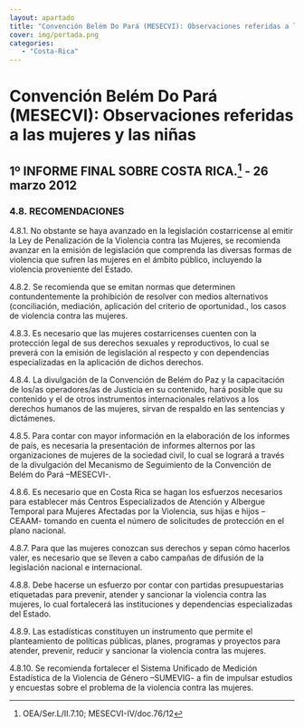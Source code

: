 ```yaml
---
layout: apartado
title: "Convención Belém Do Pará (MESECVI): Observaciones referidas a las mujeres y las niñas"
cover: img/portada.png
categories:
   - "Costa-Rica"
---
```

# Convención Belém Do Pará (MESECVI): Observaciones referidas a las mujeres y las niñas

## 1º INFORME FINAL SOBRE COSTA RICA.[^337] - 26 marzo 2012

### 4.8. RECOMENDACIONES

4.8.1. No obstante se haya avanzado en la legislación costarricense al
emitir la Ley de Penalización de la Violencia contra las Mujeres, se
recomienda avanzar en la emisión de legislación que comprenda las diversas
formas de violencia que sufren las mujeres en el ámbito público, incluyendo
la violencia proveniente del Estado.

4.8.2. Se recomienda que se emitan normas que determinen contundentemente
la prohibición de resolver con medios alternativos (conciliación,
mediación, aplicación del criterio de oportunidad., los casos de violencia
contra las mujeres.

4.8.3. Es necesario que las mujeres costarricenses cuenten con la
protección legal de sus derechos sexuales y reproductivos, lo cual se
preverá con la emisión de legislación al respecto y con dependencias
especializadas en la aplicación de dichos derechos.

4.8.4. La divulgación de la Convención de Belém do Paz y la capacitación de
los/as operadores/as de Justicia en su contenido, hará posible que su
contenido y el de otros instrumentos internacionales relativos a los
derechos humanos de las mujeres, sirvan de respaldo en las sentencias y
dictámenes.

4.8.5. Para contar con mayor información en la elaboración de los informes
de país, es necesaria la presentación de informes alternos por las
organizaciones de mujeres de la sociedad civil, lo cual se logrará a través
de la divulgación del Mecanismo de Seguimiento de la Convención de Belém do
Pará –MESECVI-.

4.8.6. Es necesario que en Costa Rica se hagan los esfuerzos necesarios
para establecer más Centros Especializados de Atención y Albergue Temporal
para Mujeres Afectadas por la Violencia, sus hijas e hijos –CEAAM- tomando
en cuenta el número de solicitudes de protección en el plano nacional.

4.8.7. Para que las mujeres conozcan sus derechos y sepan cómo hacerlos
valer, es necesario que se lleven a cabo campañas de difusión de la
legislación nacional e internacional.

4.8.8. Debe hacerse un esfuerzo por contar con partidas presupuestarias
etiquetadas para prevenir, atender y sancionar la violencia contra las
mujeres, lo cual fortalecerá las instituciones y dependencias
especializadas del Estado.

4.8.9. Las estadísticas constituyen un instrumento que permite el
planteamiento de políticas públicas, planes, programas y proyectos para
atender, prevenir, reducir y sancionar la violencia contra las mujeres.

4.8.10. Se recomienda fortalecer el Sistema Unificado de Medición
Estadística de la Violencia de Género –SUMEVIG- a fin de impulsar estudios
y encuestas sobre el problema de la violencia contra las mujeres.


[^337]: OEA/Ser.L/II.7.10; MESECVI-IV/doc.76/12
